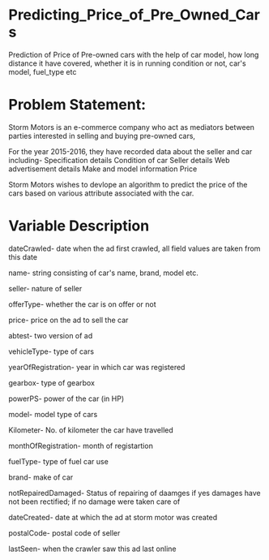 # Predicting_Price_of_Pre_Owned_Cars
Prediction of Price of Pre-owned cars with the help of car model, how long distance it have covered, whether it is in running condition or not, car's model, fuel_type etc

# Problem Statement:

Storm Motors is an e-commerce company who act as mediators between  parties interested in selling and buying pre-owned cars,

For the year 2015-2016, they have recorded data about the seller and car including-
       Specification details
       Condition of car
       Seller details
       Web advertisement details
       Make and model information
       Price

Storm Motors wishes to devlope an algorithm to predict the price of the cars based on 
various attribute associated with the car.

# Variable Description

dateCrawled- date when the ad first crawled, all field values are taken from this date

name- string consisting of car's name, brand, model etc.

seller- nature of seller

offerType- whether the car is on offer or not

price- price on the ad to sell the car

abtest- two version of ad

vehicleType- type of cars

yearOfRegistration- year in which car was registered 

gearbox- type of gearbox

powerPS- power of the car (in HP)

model- model type of cars

Kilometer- No. of kilometer the car have travelled

monthOfRegistration- month of registartion

fuelType- type of fuel car use

brand- make of car

notRepairedDamaged- Status of repairing of daamges
           if yes damages have not been rectified; 
           if no damage were taken care of


dateCreated- date at which the ad at storm motor was created

postalCode- postal code of seller

lastSeen- when the crawler saw this ad last online



